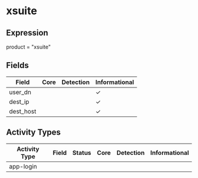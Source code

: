 xsuite
======

Expression
----------

product = "xsuite"

Fields
------

| Field     | Core | Detection | Informational |
| --------- | ---- | --------- | ------------- |
| user_dn   |      |           | &#10003;      |
| dest_ip   |      |           | &#10003;      |
| dest_host |      |           | &#10003;      |

Activity Types
--------------

| Activity Type | Field | Status | Core | Detection | Informational |
| ------------- | ----- | ------ | ---- | --------- | ------------- |
| app-login     |       |        |      |           |               |

